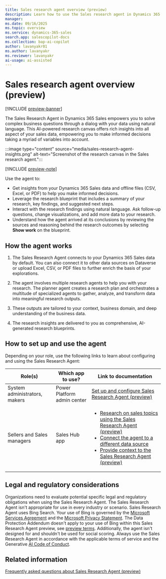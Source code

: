 ```yaml
---
title: Sales research agent overview (preview)
description: Learn how to use the Sales research agent in Dynamics 365 Sales to get insights about your customers, prospects, sales targets, and competitors.
manager:
ms.date: 09/16/2025
ms.topic: overview
ms.service: dynamics-365-sales
search.app: salescopilot-docs
ms.collection: bap-ai-copilot
author: lavanyakr01
ms.author: lavanyakr
ms.reviewer: lavanyakr
ai-usage: ai-assisted
---
```


# Sales research agent overview (preview)

[!INCLUDE [preview-banner](~/../shared-content/shared/preview-includes/preview-banner.md)]

The Sales Research Agent in Dynamics 365 Sales empowers you to solve complex business questions through a dialog with your data using natural language. This AI-powered research canvas offers rich insights into all aspect of your sales data, empowering you to make informed decisions taking a myriad of variables into account.

:::image type="content" source="media/sales-research-agent-insights.png" alt-text="Screenshot of the research canvas in the Sales research agent.":::

[!INCLUDE [preview-note](~/../shared-content/shared/preview-includes/preview-note.md)]

Use the agent to:

- Get insights from your Dynamics 365 Sales data and offline files (CSV, Excel, or PDF) to help you make informed decisions.
- Leverage the research blueprint that includes a summary of your research, key findings, and suggested next steps.
- Interact with the research findings using natural language. Ask follow-up questions, change visualizations, and add more data to your research.
- Understand how the agent arrived at its conclusions by reviewing the sources and reasoning behind the research outcomes by selecting **Show work** on the blueprint.

## How the agent works

1. The Sales Research Agent connects to your Dynamics 365 Sales data by default. You can also connect it to other data sources on Dataverse or upload Excel, CSV, or PDF files to further enrich the basis of your explorations.

1. The agent involves multiple research agents to help you with your research. The planner agent creates a research plan and orchestrates a multitude of specialized agents to gather, analyze, and transform data into meaningful research outputs. 
1. These outputs are tailored to your context, business domain, and deep understanding of the business data.
1. The research insights are delivered to you as comprehensive, AI-generated research blueprints.

## How to set up and use the agent

Depending on your role, use the following links to learn about configuring and using the Sales Research Agent:

| Role(s)                        | Which app to use?                                                                                 | Link to documentation                                                                                   |
|--------------------------------|----------------------------------------------------------------------------------------------|----------------------------------------------------------------------------------------------|
| System administrators, makers  | Power Platform admin center                         | [Set up and configure Sales Research Agent (preview)](configure-sales-research-agent.md)     |
| Sellers and Sales managers     | Sales Hub app             | <ul><li>[Research on sales topics using the Sales Research Agent (preview)](use-sales-research-agent.md)</li><li>[Connect the agent to a different data source](sales-research-agent-connect-data.md)</li><li>[Provide context to the Sales Research Agent (preview)](sales-research-agent-provide-context.md)</li></ul> |


## Legal and regulatory considerations

Organizations need to evaluate potential specific legal and regulatory obligations when using the Sales Research Agent. The Sales Research Agent isn't appropriate for use in every industry or scenario. Sales Research Agent uses Bing Search. Your use of Bing is governed by the [Microsoft Services Agreement](https://go.microsoft.com/fwlink/?linkid=2178408) and the [Microsoft Privacy Statement](https://go.microsoft.com/fwlink/?LinkId=521839). The Data Protection Addendum doesn't apply to your use of Bing within this Sales Research Agent preview, see [preview terms](https://go.microsoft.com/fwlink/?linkid=2105274). Additionally, the agent isn't designed for and shouldn't be used for social scoring. Always use the Sales Research Agent in accordance with the applicable terms of service and the Generative [AI Code of Conduct](/legal/ai-code-of-conduct).

## Related information

[Frequently asked questions about Sales Research Agent (preview)](faqs-sales-research-agent.md)
